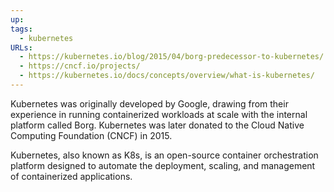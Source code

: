 ```yaml
---
up: 
tags:
  - kubernetes
URLs:
  - https://kubernetes.io/blog/2015/04/borg-predecessor-to-kubernetes/
  - https://cncf.io/projects/
  - https://kubernetes.io/docs/concepts/overview/what-is-kubernetes/
---
```

Kubernetes was originally developed by Google, drawing from their experience in running containerized workloads at scale with the internal platform called Borg. Kubernetes was later donated to the Cloud Native Computing Foundation (CNCF) in 2015.

Kubernetes, also known as K8s, is an open-source container orchestration
platform designed to automate the deployment, scaling, and management of
containerized applications.